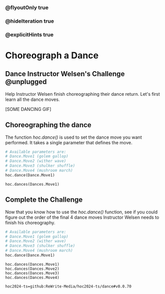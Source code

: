### @flyoutOnly true
### @hideIteration true
### @explicitHints true

# Choreograph a Dance

## Dance Instructor Welsen's Challenge @unplugged
Help Instructor Welsen finish choreographing their dance return. Let's first learn all the dance moves.

[SOME DANCING GIF]

## Choreographing the dance
The function *hoc.dance()* is used to set the dance move you want performed. It takes a single parameter that defines the move. 

```python
# Available parameters are:
# Dance.Move1 (golem gallop)
# Dance.Move2 (wither wave)
# Dance.Move3 (shulker shuffle)
# Dance.Move4 (mushroom march)
hoc.dance(Dance.Move1)
```
```python-template
hoc.dances(Dances.Move1)
```

## Complete the Challenge 
Now that you know how to use the *hoc.dance()* function, see if you could figure out the order of the final 4 dance moves Instructor Welsen needs to finish his choreography.

```python
# Available parameters are:
# Dance.Move1 (golem gallop)
# Dance.Move2 (wither wave)
# Dance.Move3 (shulker shuffle)
# Dance.Move4 (mushroom march)
hoc.dance(Dance.Move1)
```

```python-template
hoc.dances(Dances.Move1)
hoc.dances(Dances.Move2)
hoc.dances(Dances.Move3)
hoc.dances(Dances.Move4)
```

```package
hoc2024-ts=github:ReWrite-Media/hoc2024-ts/dance#v0.0.70
```